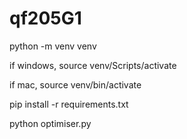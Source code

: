 # qf205G1

python -m venv venv

if windows, source venv/Scripts/activate

if mac, source venv/bin/activate

pip install -r requirements.txt

python optimiser.py